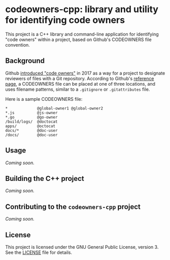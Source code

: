 # codeowners-cpp: library and utility for identifying code owners

This project is a C++ library and command-line application for identifying "code
owners" within a project, based on Github's CODEOWNERS file convention.

## Background

Github [introduced "code owners"](https://github.blog/2017-07-06-introducing-code-owners/)
in 2017 as a way for a project to designate reviewers of files with a Git
repository.  According to Github's
[reference page](https://help.github.com/en/articles/about-code-owners),
a CODEOWNERS file can be placed at one of three locations, and uses filename
patterns, similar to a `.gitignore` or `.gitattributes` file.

Here is a sample CODEOWNERS file:

```
*             @global-owner1 @global-owner2
*.js          @js-owner
*.go          @go-owner
/build/logs/  @doctocat
apps/         @octocat
docs/*        @doc-user
/docs/        @doc-user
```

## Usage

*Coming soon.*

## Building the C++ project

*Coming soon.*

## Contributing to the `codeowners-cpp` project

*Coming soon.*

## License

This project is licensed under the GNU General Public License, version 3.  See the [LICENSE](LICENSE) file for details.

